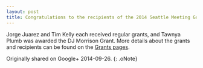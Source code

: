 ```yaml
---
layout: post
title: Congratulations to the recipients of the 2014 Seattle Meeting Grants!
---
```


Jorge Juarez and Tim Kelly each received regular grants, and Tawnya Plumb was awarded the DJ Morrison Grant. More details about the grants and recipients can be found on the [Grants pages](http://www.aallnet.org/chapter/westpac/grants-2.asp).

Originally shared on Google+ 2014-09-26.
{: .oNote}
